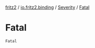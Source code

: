 [fritz2](../../index.md) / [io.fritz2.binding](../index.md) / [Severity](index.md) / [Fatal](./-fatal.md)

# Fatal

`Fatal`